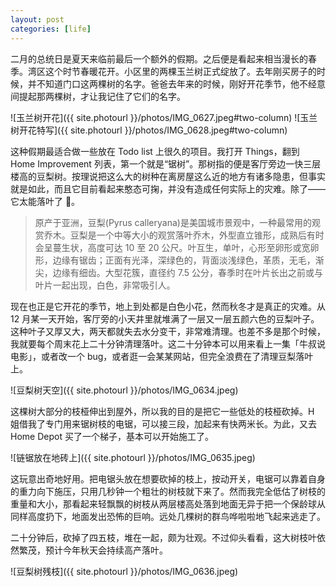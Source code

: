 ```yaml
---
layout: post
categories: [life]
---
```


二月的总统日是夏天来临前最后一个额外的假期。之后便是看起来相当漫长的春季。湾区这个时节春暖花开。小区里的两棵玉兰树正式绽放了。去年刚买房子的时候，并不知道门口这两棵树的名字。爸爸去年来的时候，刚好开花季节，他不经意间提起那两棵树，才让我记住了它们的名字。

![玉兰树开花]({{ site.photourl }}/photos/IMG_0627.jpeg#two-column)
![玉兰树开花特写]({{ site.photourl }}/photos/IMG_0628.jpeg#two-column)

这种假期最适合做一些放在 Todo list 上很久的项目。我打开 Things，翻到 Home Improvement 列表，第一个就是“锯树”。那树指的便是客厅旁边一快三层楼高的豆梨树。按理说把这么大的树种在离房屋这么近的地方有诸多隐患，但事实就是如此，而且它目前看起来憨态可掬，并没有造成任何实际上的灾难。除了——它太能落叶了 🍂。

> 原产于亚洲，豆梨(Pyrus calleryana)是美国城市景观中，一种最常用的观赏乔木。豆梨是一个中等大小的观赏落叶乔木，外型直立锥形，成熟后有时会呈蔓生状，高度可达 10 至 20 公尺。叶互生，单叶，心形至卵形或宽卵形，边缘有锯齿；正面有光泽，深绿色的，背面淡浅绿色，革质，无毛，渐尖，边缘有细齿。大型花簇，直径约 7.5 公分，春季时在叶片长出之前或与叶片一起出现，白色，非常吸引人。

现在也正是它开花的季节，地上到处都是白色小花，然而秋冬才是真正的灾难。从 12 月某一天开始，客厅旁的小天井里就堆满了一层又一层五颜六色的豆梨叶子。这种叶子又厚又大，两天都就失去水分变干，非常难清理。也差不多是那个时候，我就要每个周末花上二十分钟清理落叶。这二十分钟本可以用来看上一集「牛叔说电影」，或者改一个 bug，或者逛一会某某网站，但完全浪费在了清理豆梨落叶上。

![豆梨树天空]({{ site.photourl }}/photos/IMG_0634.jpeg)

这棵树大部分的枝桠伸出到屋外，所以我的目的是把它一些低处的枝桠砍掉。H 姐借我了专门用来锯树枝的电锯，可以接三段，加起来有快两米长。为此，又去 Home Depot 买了一个梯子，基本可以开始施工了。

![链锯放在地砖上]({{ site.photourl }}/photos/IMG_0635.jpeg)

这玩意出奇地好用。把电锯头放在想要砍掉的枝上，按动开关，电锯可以靠着自身的重力向下施压，只用几秒钟一个粗壮的树枝就下来了。然而我完全低估了树枝的重量和大小，那看起来轻飘飘的树枝从两层楼高处落到地面无异于把一个保龄球从同样高度扔下，地面发出恐怖的巨响。远处几棵树的群鸟哗啦啦地飞起来逃走了。

二十分钟后，砍掉了四五枝，堆在一起，颇为壮观。不过仰头看看，这大树枝叶依然繁茂，预计今年秋天会持续高产落叶。

![豆梨树残枝]({{ site.photourl }}/photos/IMG_0636.jpeg)
